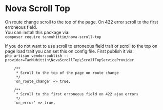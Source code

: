 # Nova Scroll Top
On route change scroll to the top of the page. On 422 error scroll to the first erroneous field.<br> You can install this package via:<br>
`` composer require tanmuhittin/nova-scroll-top ``

If you do not want to use scroll to erroneous field trait or scroll to the top on page load trait you can set this on config file. First publish it via:<br> 
`` php artisan vendor:publish --provider=TanMuhittin\NovaScrollTop\ScrollTopServiceProvider ``

```
    /**
     * Scroll to the top of the page on route change
     */
    'on_route_change' => true,

    /**
     * Scroll to the first erroneous field on 422 ajax errors
     */
    'on_error' => true,
```